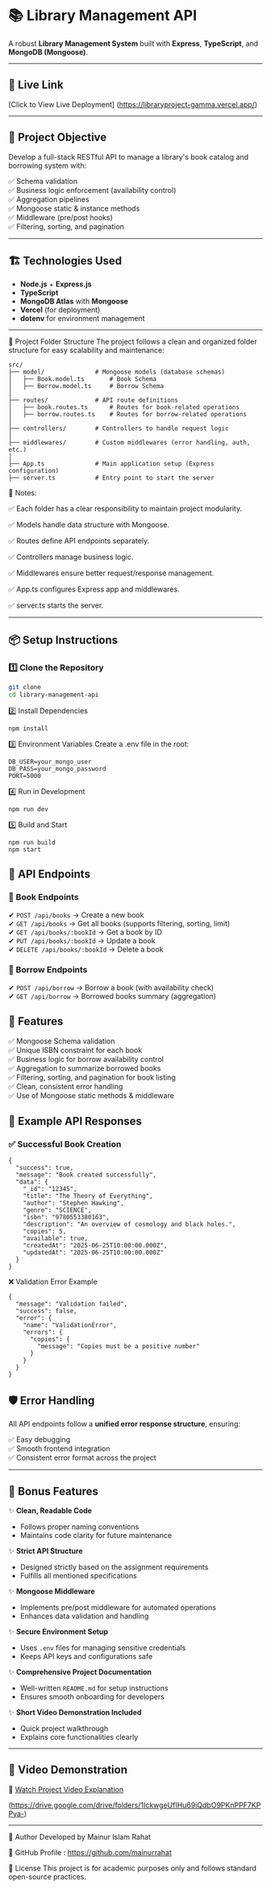 # 📚 Library Management API

A robust **Library Management System** built with **Express**, **TypeScript**, and **MongoDB (Mongoose)**.

---

## 🚀 Live Link
[Click to View Live Deployment] (https://libraryproject-gamma.vercel.app/)

---

## 🎯 Project Objective

Develop a full-stack RESTful API to manage a library's book catalog and borrowing system with:

✅ Schema validation  
✅ Business logic enforcement (availability control)  
✅ Aggregation pipelines  
✅ Mongoose static & instance methods  
✅ Middleware (pre/post hooks)  
✅ Filtering, sorting, and pagination  

---

## 🏗️ Technologies Used

- **Node.js** + **Express.js**  
- **TypeScript**  
- **MongoDB Atlas** with **Mongoose**  
- **Vercel** (for deployment)  
- **dotenv** for environment management  

---

📂 Project Folder Structure
The project follows a clean and organized folder structure for easy scalability and maintenance:
```
src/
├── model/              # Mongoose models (database schemas)
│   ├── Book.model.ts       # Book Schema
│   ├── Borrow.model.ts     # Borrow Schema
│
├── routes/             # API route definitions
│   ├── book.routes.ts      # Routes for book-related operations
│   ├── borrow.routes.ts    # Routes for borrow-related operations
│
├── controllers/        # Controllers to handle request logic
│
├── middlewares/        # Custom middlewares (error handling, auth, etc.)
│
├── App.ts              # Main application setup (Express configuration)
├── server.ts           # Entry point to start the server
```
📌 Notes:

✅ Each folder has a clear responsibility to maintain project modularity.

✅ Models handle data structure with Mongoose.

✅ Routes define API endpoints separately.

✅ Controllers manage business logic.

✅ Middlewares ensure better request/response management.

✅ App.ts configures Express app and middlewares.

✅ server.ts starts the server.

---

## 📦 Setup Instructions

### 1️⃣ Clone the Repository
```bash
git clone  
cd library-management-api
```

2️⃣ Install Dependencies
```
npm install
```

3️⃣ Environment Variables
Create a .env file in the root:
```
DB_USER=your_mongo_user
DB_PASS=your_mongo_password
PORT=5000
```

4️⃣ Run in Development
```
npm run dev
```
5️⃣ Build and Start
```
npm run build
npm start
```
## 📖 API Endpoints

### 🔹 Book Endpoints

✔ `POST /api/books` → Create a new book  
✔ `GET /api/books` → Get all books (supports filtering, sorting, limit)  
✔ `GET /api/books/:bookId` → Get a book by ID  
✔ `PUT /api/books/:bookId` → Update a book  
✔ `DELETE /api/books/:bookId` → Delete a book  


### 🔹 Borrow Endpoints

✔ `POST /api/borrow` → Borrow a book (with availability check)  
✔ `GET /api/borrow` → Borrowed books summary (aggregation)  



## 🔧 Features

✅ Mongoose Schema validation  
✅ Unique ISBN constraint for each book  
✅ Business logic for borrow availability control  
✅ Aggregation to summarize borrowed books  
✅ Filtering, sorting, and pagination for book listing  
✅ Clean, consistent error handling  
✅ Use of Mongoose static methods & middleware  


## 🧩 Example API Responses

### ✅ Successful Book Creation

```
{
  "success": true,
  "message": "Book created successfully",
  "data": {
    "_id": "12345",
    "title": "The Theory of Everything",
    "author": "Stephen Hawking",
    "genre": "SCIENCE",
    "isbn": "9780553380163",
    "description": "An overview of cosmology and black holes.",
    "copies": 5,
    "available": true,
    "createdAt": "2025-06-25T10:00:00.000Z",
    "updatedAt": "2025-06-25T10:00:00.000Z"
  }
}
```
❌ Validation Error Example
```
{
  "message": "Validation failed",
  "success": false,
  "error": {
    "name": "ValidationError",
    "errors": {
      "copies": {
        "message": "Copies must be a positive number"
      }
    }
  }
}
```
## 🛡️ Error Handling

All API endpoints follow a **unified error response structure**, ensuring:

✅ Easy debugging  
✅ Smooth frontend integration  
✅ Consistent error format across the project  

---

## 🏅 Bonus Features

✨ **Clean, Readable Code**  
- Follows proper naming conventions  
- Maintains code clarity for future maintenance  

✨ **Strict API Structure**  
- Designed strictly based on the assignment requirements  
- Fulfills all mentioned specifications  

✨ **Mongoose Middleware**  
- Implements pre/post middleware for automated operations  
- Enhances data validation and handling  

✨ **Secure Environment Setup**  
- Uses `.env` files for managing sensitive credentials  
- Keeps API keys and configurations safe  

✨ **Comprehensive Project Documentation**  
- Well-written `README.md` for setup instructions  
- Ensures smooth onboarding for developers  

✨ **Short Video Demonstration Included**  
- Quick project walkthrough  
- Explains core functionalities clearly  

---

## 🎥 Video Demonstration

🔗 [Watch Project Video Explanation](#)  

(https://drive.google.com/drive/folders/1IckwgeUfIHu69iQdbO9PKnPPF7KPPya-)

---
🤝 Author
Developed by Mainur Islam Rahat

🔗 GitHub Profile : https://github.com/mainurrahat

📝 License
This project is for academic purposes only and follows standard open-source practices.


